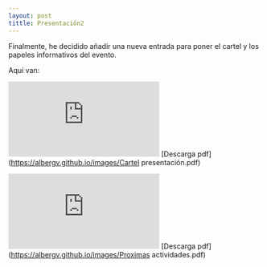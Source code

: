 ```yaml
---
layout: post
tittle: Presentación2
---
```


Finalmente, he decidido añadir una nueva entrada para poner el cartel y los papeles informativos del evento.

Aquí van:

![Cartel](https://raw.githubusercontent.com/albergv/albergv.github.io/master/images/Cartel_presentación.pdf)
[Descarga pdf](https://albergv.github.io/images/Cartel presentación.pdf)

![Papeles informativos](https://raw.githubusercontent.com/albergv/albergv.github.io/master/images/Proximas_actividades.pdf)
[Descarga pdf](https://albergv.github.io/images/Proximas actividades.pdf)
